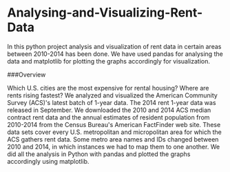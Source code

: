 # Analysing-and-Visualizing-Rent-Data 

In this python project analysis and visualization of rent data in certain areas between 2010-2014 has been done. We have used pandas for analysing the data and matplotlib for plotting the graphs accordingly for visualization. 


 ###Overview 

  Which U.S. cities are the most expensive for rental housing? Where are rents rising fastest?  We analyzed and visualized the American Community Survey (ACS)'s latest batch  of 1-year data. The 2014 rent 1-year data was released in September. We downloaded  the 2010 and 2014 ACS median contract rent data and the annual estimates of resident  population from 2010-2014 from the Census Bureau's American FactFinder web site.  These data sets cover every U.S. metropolitan and micropolitan area for which the ACS  gathers rent data. Some metro area names and IDs changed between 2010 and 2014, in which  instances we had to map them to one another.  We did all the analysis in Python with pandas and plotted the graphs accordingly using matplotlib.